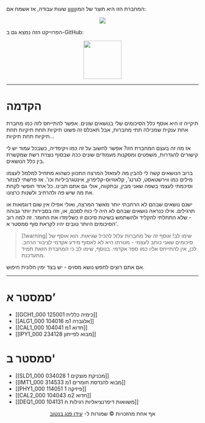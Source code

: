 המחברת הזו היא תוצר של המוןןןןןן שעות עבודה, אז אשמח אם:

<p align="center">
<a href="https://r.mtdv.me/QkTxDZCZoi" target="_blank" rel="noopener noreferrer">
<img src="https://www.buymeacoffee.com/assets/img/guidelines/download-assets-sm-1.svg">
</a>
</p>

הפרוייקט הזה נמצא גם ב-GitHub:

<p align="center">
<a href="https://github.com/NuclearGandhi/technion_second_brain" target="_blank" rel="noopener noreferrer">
<img width=100 src="https://github.githubassets.com/images/modules/site/icons/footer/github-mark.svg">
</a>
</p>

---

# הקדמה
תיקייה זו היא אוסף כלל הסיכומים שלי בנושאים שונים. אפשר להתייחס לזה כמו מחברת אחת ענקית שמכילה תתי מחברות, אבל תאכלס זה פשוט תיקיות תחת תיקיות תחת תיקיות תחת תיקיות...

אז מה זה בעצם המחברת הזו? אפשר לחשוב על זה כמו ויקיפדיה, כשבכל עמוד יש לי קישורים להגדרות, משפטים ומסקנות מעמודים שונים ככה שבסוף נוצרת רשת שמקשרת בין כלל הנושאים.

ברוב הנושאים קשה לי להבין מה לעזאזל המרצה התכוון כשהוא מתחיל למלמל לעצמו מילים כמו ווירשטאסט, לגרנג', קלאוזיוס-קליפרון, אינטגרביליות וכו'. אז פרשתי לצנזור וסיכמתי לעצמי בשפה שאני מבין, ובתקווה, אולי גם אתם תבינו.
כל אחד חופשי לקחת את מה שיש פה ולהרחיב ולשנות כרצונו.

ישנם נושאים שבהם לא הרחבתי יותר מאשר המרצה, ואולי אפילו אין שום דוגמאות או תרגילים. אילו כנראה נושאים שבהם לא היה לי כוח לסכם, או, וזה בסבירות יותר גבוהה - שלא התחלתי להקליד ולהשתמש בשיטת סיכום זו כשלימדו את החומר. זה למה רוב הסיכומים היותר טובים יהיו לקראת סוף סמסטר א'.

>[!warning] שימו לב!
אוסף זה של מחברות עלול להכיל שגיאות. הוא אוסף של סיכומים שאני כותב לעצמי - מטרתו היא לא לאסוף מידע אקדמי לציבור הרחב. לכן, אין להתייחס אליו כמו ספר אקדמי.
בנוסף, שימו לב כי המחברת הזאת תמיד מתעדכנת.

אם אתם רוצים לחפש נושא מסוים - יש בצד ימין חלונית חיפוש.

---

# סמסטר א’
- [[GCH1_000 125001 כימיה כללית]]
- [[ALG1_000 104016 אלגברה 1מ]]
- [[CAL1_000 104041 חדוא 1מ]]
- [[IPY1_000 234128 מבוא לפייתון]]

# סמסטר ב'
- [[SLD1_000 034028 מכניקת מוצקים 1]]
- [[IMT1_000 314533 מבוא להנדסת חומרים 1מ]]
- [[PHY1_000 114051 פיזיקה 1]]
- [[CAL2_000 104043 חדוא 2מ]]
- [[DEQ1_000 104131 משוואות דיפרנציאליות רגילות ח]]

<p align="center">
אף אחת מהזכויות © שמורות ל-
<a href="https://github.com/NuclearGandhi">עידו פנג בנטוב</a>
</p>
